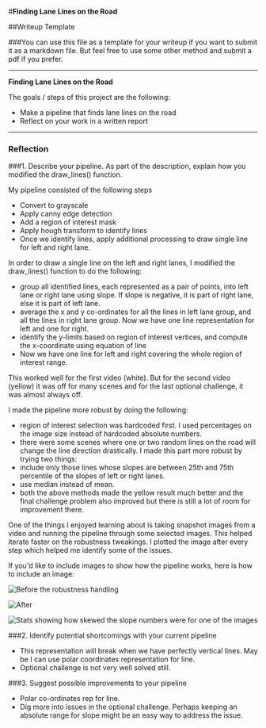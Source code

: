 #**Finding Lane Lines on the Road** 

##Writeup Template

###You can use this file as a template for your writeup if you want to submit it as a markdown file. But feel free to use some other method and submit a pdf if you prefer.

---

**Finding Lane Lines on the Road**

The goals / steps of this project are the following:
* Make a pipeline that finds lane lines on the road
* Reflect on your work in a written report


[//]: # (Image References)

[image1]: ./examples/grayscale.jpg "Grayscale"

---

### Reflection

###1. Describe your pipeline. As part of the description, explain how you modified the draw_lines() function.

My pipeline consisted of the following steps
 * Convert to grayscale
 * Apply canny edge detection
 * Add a region of interest mask
 * Apply hough transform to identify lines
 * Once we identify lines, apply additional processing to draw single line for left and right lane.

In order to draw a single line on the left and right lanes, I modified the draw_lines() function to do the following:
 * group all identified lines, each represented as a  pair of points, into left lane or right lane using slope. If slope is negative, it is part of right lane, else it is part of left lane.
 * average the x and y co-ordinates for all the lines in left lane group, and all the lines in right lane group. Now we have one line representation for left and one for right.
 * identify the y-limits based on region of interest vertices, and compute the x-coordinate using equation of line
 * Now we have one line for left and right covering the whole region of interest range.

This worked well for the first video (white). But for the second video (yellow) it was off for many scenes and for the last optional challenge, it was almost always off.

I made the pipeline more robust by doing the following:
 * region of interest selection was hardcoded first. I used percentages on the image size instead of hardcoded absolute numbers.
 * there were some scenes where one or two random lines on the road will change the line direction drastically. I made this part more robust by trying two things:
  * include only those lines whose slopes are between 25th and 75th percentile of the slopes of left or right lanes. 
  * use median instead of mean.
 * both the above methods made the yellow result much better and the final challenge problem also improved but there is still a lot of room for improvement there.

One of the things I enjoyed learning about is taking snapshot images from a video and running the pipeline through some selected images. This helped iterate faster on the robustness tweakings. I plotted the image after every step which helped me identify some of the issues.

If you'd like to include images to show how the pipeline works, here is how to include an image: 

![Before the robustness handling]("before.png")

![After]("after.png")

![Stats showing how skewed the slope numbers were for one of the images]("stats.png")


###2. Identify potential shortcomings with your current pipeline

* This representation will break when we have perfectly vertical lines. May be I can use polar coordinates representation for line.
* Optional challenge is not very well solved still. 

###3. Suggest possible improvements to your pipeline

* Polar co-ordinates rep for line.
* Dig more into issues in the optional challenge. Perhaps keeping an absolute range for slope might be an easy way to address the issue.